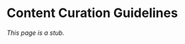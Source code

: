 # Content Curation Guidelines

_This page is a stub._

<!--
TODO guidelines for reviewing and approving kata/translations
--->
